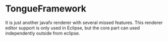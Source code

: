 # TongueFramework
It is just another javafx renderer with several missed features. This renderer editor support is only used in Eclipse, but the core part can used independently outside from eclipse.
